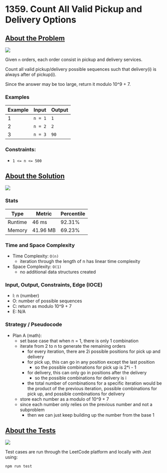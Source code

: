 # 1359. Count All Valid Pickup and Delivery Options

## <a href='https://leetcode.com/problems/count-all-valid-pickup-and-delivery-options/?envType=daily-question&envId=2023-09-10'>About the Problem</a>

<img src='https://img.shields.io/badge/LeetCode-FFA116.svg?style=for-the-badge&logo=LeetCode&logoColor=white' />

Given `n` orders, each order consist in pickup and delivery services.

Count all valid pickup/delivery possible sequences such that delivery(i) is always after of pickup(i).

Since the answer may be too large, return it modulo 10^9 + 7.

### Examples

| Example| Input | Output |
| --- | --- | --- |
| 1 | `n = 1` | `1` |
| 2 | `n = 2` | `2` |
| 3 | `n = 3` | `90` |

### Constraints:

- `1 <= n <= 500`

## <a href='./countOrders.js'>About the Solution</a>

<img src='https://img.shields.io/badge/JavaScript-F7DF1E.svg?style=for-the-badge&logo=JavaScript&logoColor=black' />

### Stats
| Type | Metric | Percentile |
| --- | --- | --- |
| Runtime | 46 ms | 92.31% |
| Memory | 41.96 MB | 69.23% |

### Time and Space Complexity
  - Time Complexity: `O(n)`
    - iteration through the length of n has linear time complexity
  - Space Complexity: `O(1)`
    - no additional data structures created

### Input, Output, Constraints, Edge (IOCE)

  - I: n (number)
  - O: number of possible sequences
  - C: return as modulo 10^9 + 7
  - E: N/A

### Strategy / Pseudocode
- Plan A (math):
  - set base case that when n = 1, there is only 1 combination
  - iterate from 2 to n to generate the remaining orders
    - for every iteration, there are 2i possible positions for pick up and delivery
    - for pick up, this can go in any position except the last position
      - so the possible combinations for pick up is 2*i - 1
    - for delivery, this can only go in positions after the delivery
      - so the possible combinations for delivery is i
    - the total number of combinations for a specific iteration would be the product of the previous iteration, possible combinations for pick up, and possible combinations for delivery
  - store each number as a modulo of 10^9 + 7
  - since each number only relies on the previous number and not a subproblem
    - then we can just keep building up the number from the base 1

## <a href='./countOrders.test.js'>About the Tests</a>

<img src='https://img.shields.io/badge/Jest-C21325.svg?style=for-the-badge&logo=Jest&logoColor=white' />

Test cases are run through the LeetCode platform and locally with Jest using:
```
npm run test
```